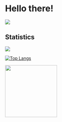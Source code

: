 # Hello there!

<a href="https://linkedin.com/in/l1s"><img src="https://img.shields.io/badge/LinkedIn-0077B5?style=for-the-badge&logo=linkedin&logoColor=white" /></a>

## Statistics 

[![](https://github-readme-stats.vercel.app/api?username=YarikRevich&show_icons=true&theme=highcontrast)](https://github.com/anuraghazra/github-readme-stats)

[![Top Langs](https://github-readme-stats.vercel.app/api/top-langs/?username=YarikRevich&hide=c%2B%2B,cmake,makefile,html,css,starlark,hcl,shaderlab,hlsl,tcl,glsl,shell,dockerfile,vim%20script&langs_count=15)](https://github.com/anuraghazra/github-readme-stats)

<img src="https://github-readme-streak-stats.herokuapp.com/?user=YarikRevich" height = "170" align=center />


